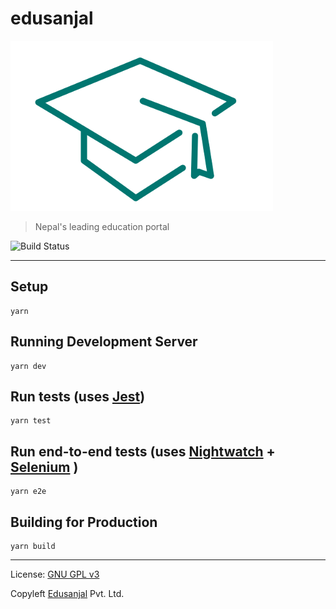 # edusanjal

![Edusanjal](https://raw.githubusercontent.com/awecode/edusanjal-frontend/master/static/logo.png "Edusanjal")

> Nepal's leading education portal

![Build Status](https://travis-ci.org/awecode/edusanjal-frontend.svg?branch=develop "Build Status")


---------------------------------------------------------------------------------------------------


## Setup  
```
yarn
```

## Running Development Server  
```
yarn dev
```

## Run tests (uses [Jest](https://facebook.github.io/jest/))  
```
yarn test
```

## Run end-to-end tests (uses [Nightwatch](http://nightwatchjs.org/) + [Selenium](https://www.seleniumhq.org/) )  
```
yarn e2e
```

## Building for Production  
```
yarn build
```


---------------------------------------------------------------------------------------------------


License: [GNU GPL v3](https://www.gnu.org/licenses/gpl-3.0.en.html)

Copyleft [Edusanjal](https://edusanjal.com) Pvt. Ltd.
